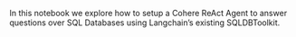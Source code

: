 In this notebook we explore how to setup a Cohere ReAct Agent to answer questions over SQL Databases using Langchain’s existing SQLDBToolkit.